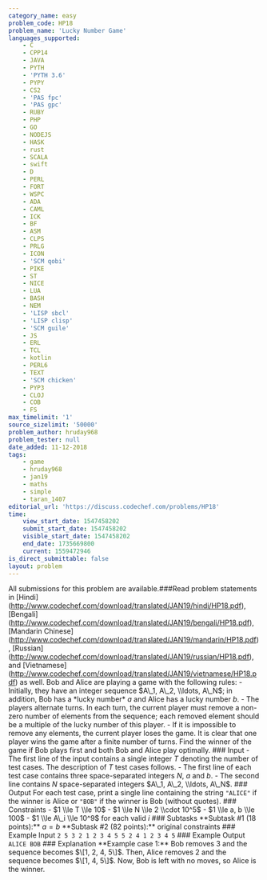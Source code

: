 ```yaml
---
category_name: easy
problem_code: HP18
problem_name: 'Lucky Number Game'
languages_supported:
    - C
    - CPP14
    - JAVA
    - PYTH
    - 'PYTH 3.6'
    - PYPY
    - CS2
    - 'PAS fpc'
    - 'PAS gpc'
    - RUBY
    - PHP
    - GO
    - NODEJS
    - HASK
    - rust
    - SCALA
    - swift
    - D
    - PERL
    - FORT
    - WSPC
    - ADA
    - CAML
    - ICK
    - BF
    - ASM
    - CLPS
    - PRLG
    - ICON
    - 'SCM qobi'
    - PIKE
    - ST
    - NICE
    - LUA
    - BASH
    - NEM
    - 'LISP sbcl'
    - 'LISP clisp'
    - 'SCM guile'
    - JS
    - ERL
    - TCL
    - kotlin
    - PERL6
    - TEXT
    - 'SCM chicken'
    - PYP3
    - CLOJ
    - COB
    - FS
max_timelimit: '1'
source_sizelimit: '50000'
problem_author: hruday968
problem_tester: null
date_added: 11-12-2018
tags:
    - game
    - hruday968
    - jan19
    - maths
    - simple
    - taran_1407
editorial_url: 'https://discuss.codechef.com/problems/HP18'
time:
    view_start_date: 1547458202
    submit_start_date: 1547458202
    visible_start_date: 1547458202
    end_date: 1735669800
    current: 1559472946
is_direct_submittable: false
layout: problem
---
```

All submissions for this problem are available.\###Read problem statements in \[Hindi\](http://www.codechef.com/download/translated/JAN19/hindi/HP18.pdf), \[Bengali\](http://www.codechef.com/download/translated/JAN19/bengali/HP18.pdf), \[Mandarin Chinese\](http://www.codechef.com/download/translated/JAN19/mandarin/HP18.pdf), \[Russian\](http://www.codechef.com/download/translated/JAN19/russian/HP18.pdf), and \[Vietnamese\](http://www.codechef.com/download/translated/JAN19/vietnamese/HP18.pdf) as well. Bob and Alice are playing a game with the following rules: - Initially, they have an integer sequence $A\_1, A\_2, \\ldots, A\_N$; in addition, Bob has a \*lucky number\* $a$ and Alice has a lucky number $b$. - The players alternate turns. In each turn, the current player must remove a non-zero number of elements from the sequence; each removed element should be a multiple of the lucky number of this player. - If it is impossible to remove any elements, the current player loses the game. It is clear that one player wins the game after a finite number of turns. Find the winner of the game if Bob plays first and both Bob and Alice play optimally. ### Input - The first line of the input contains a single integer $T$ denoting the number of test cases. The description of $T$ test cases follows. - The first line of each test case contains three space-separated integers $N$, $a$ and $b$. - The second line contains $N$ space-separated integers $A\_1, A\_2, \\ldots, A\_N$. ### Output For each test case, print a single line containing the string `"ALICE"` if the winner is Alice or `"BOB"` if the winner is Bob (without quotes). ### Constraints - $1 \\le T \\le 10$ - $1 \\le N \\le 2 \\cdot 10^5$ - $1 \\le a, b \\le 100$ - $1 \\le A\_i \\le 10^9$ for each valid $i$ ### Subtasks \*\*Subtask #1 (18 points):\*\* $a = b$ \*\*Subtask #2 (82 points):\*\* original constraints ### Example Input ``` 2 5 3 2 1 2 3 4 5 5 2 4 1 2 3 4 5 ``` ### Example Output ``` ALICE BOB ``` ### Explanation \*\*Example case 1:\*\* Bob removes $3$ and the sequence becomes $\[1, 2, 4, 5\]$. Then, Alice removes $2$ and the sequence becomes $\[1, 4, 5\]$. Now, Bob is left with no moves, so Alice is the winner.
